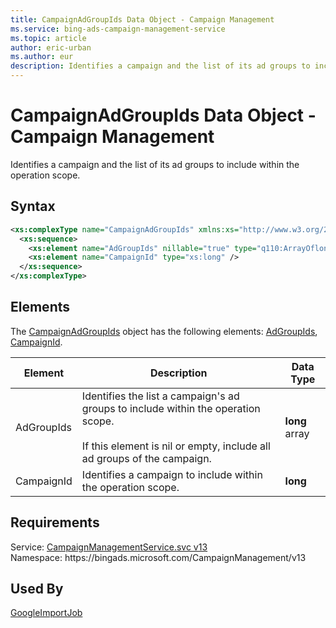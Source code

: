```yaml
---
title: CampaignAdGroupIds Data Object - Campaign Management
ms.service: bing-ads-campaign-management-service
ms.topic: article
author: eric-urban
ms.author: eur
description: Identifies a campaign and the list of its ad groups to include within the operation scope.
---
```

# CampaignAdGroupIds Data Object - Campaign Management
Identifies a campaign and the list of its ad groups to include within the operation scope. 

## Syntax
```xml
<xs:complexType name="CampaignAdGroupIds" xmlns:xs="http://www.w3.org/2001/XMLSchema">
  <xs:sequence>
    <xs:element name="AdGroupIds" nillable="true" type="q110:ArrayOflong" xmlns:q110="https://schemas.microsoft.com/2003/10/Serialization/Arrays" />
    <xs:element name="CampaignId" type="xs:long" />
  </xs:sequence>
</xs:complexType>
```

## <a name="elements"></a>Elements

The [CampaignAdGroupIds](campaignadgroupids.md) object has the following elements: [AdGroupIds](#adgroupids), [CampaignId](#campaignid).

|Element|Description|Data Type|
|-----------|---------------|-------------|
|<a name="adgroupids"></a>AdGroupIds|Identifies the list a campaign's ad groups to include within the operation scope.<br/><br/>If this element is nil or empty, include all ad groups of the campaign.|**long** array|
|<a name="campaignid"></a>CampaignId|Identifies a campaign to include within the operation scope.|**long**|

## Requirements
Service: [CampaignManagementService.svc v13](https://campaign.api.bingads.microsoft.com/Api/Advertiser/CampaignManagement/v13/CampaignManagementService.svc)  
Namespace: https\://bingads.microsoft.com/CampaignManagement/v13  

## Used By
[GoogleImportJob](googleimportjob.md)  
